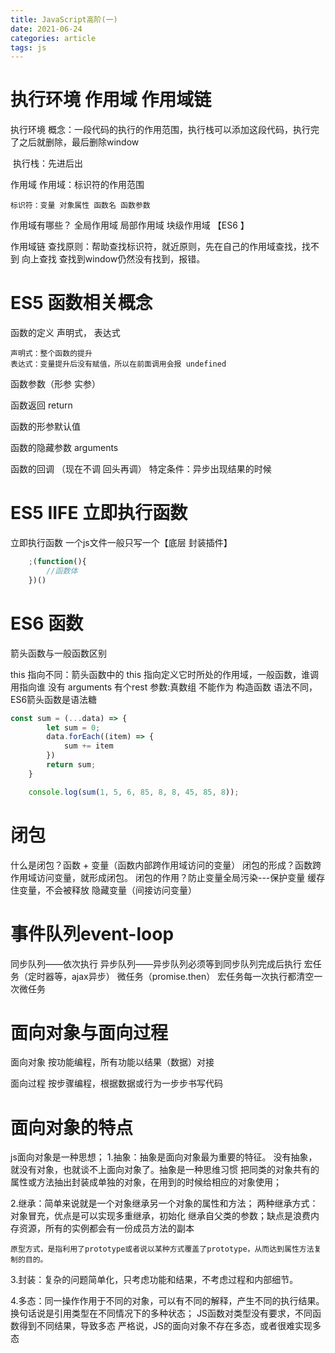```yaml
---
title: JavaScript高阶(一)
date: 2021-06-24
categories: article
tags: js
---
```

# 执行环境 作用域 作用域链

执行环境
	概念：一段代码的执行的作用范围，执行栈可以添加这段代码，执行完了之后就删除，最后删除window

​	执行栈：先进后出

作用域
    作用域：标识符的作用范围

    标识符：变量 对象属性 函数名 函数参数

作用域有哪些？
    全局作用域
    局部作用域
    块级作用域 【ES6 】

作用域链
查找原则：帮助查找标识符，就近原则，先在自己的作用域查找，找不到 向上查找 查找到window仍然没有找到，报错。

# ES5 函数相关概念 

函数的定义 声明式， 表达式

    声明式：整个函数的提升
    表达式：变量提升后没有赋值，所以在前面调用会报 undefined
函数参数（形参 实参）

函数返回 return

函数的形参默认值

函数的隐藏参数 arguments

函数的回调 （现在不调 回头再调） 特定条件：异步出现结果的时候

# ES5 IIFE 立即执行函数

立即执行函数 一个js文件一般只写一个【底层 封装插件】

```javascript
    ;(function(){
        //函数体
    })()
```
# ES6 函数

箭头函数与一般函数区别

this 指向不同：箭头函数中的 this 指向定义它时所处的作用域，一般函数，谁调用指向谁
没有 arguments 有个rest 参数:真数组
不能作为 构造函数
语法不同，ES6箭头函数是语法糖

```javascript
const sum = (...data) => {
        let sum = 0;
        data.forEach((item) => {
            sum += item
        })
        return sum;
    }

    console.log(sum(1, 5, 6, 85, 8, 8, 45, 85, 8));
```

# 闭包

什么是闭包？函数 + 变量（函数内部跨作用域访问的变量）
闭包的形成？函数跨作用域访问变量，就形成闭包。
闭包的作用？
    ​防止变量全局污染---保护变量
    缓存住变量，不会被释放
    隐藏变量（间接访问变量）

# 事件队列event-loop

同步队列——依次执行
异步队列——异步队列必须等到同步队列完成后执行
	宏任务（定时器等，ajax异步）
	微任务（promise.then）
		宏任务每一次执行都清空一次微任务

# 面向对象与面向过程

面向对象
	按功能编程，所有功能以结果（数据）对接

面向过程
	按步骤编程，根据数据或行为一步步书写代码

# 面向对象的特点

js面向对象是一种思想；
1.抽象：抽象是面向对象最为重要的特征。
    没有抽象，就没有对象，也就谈不上面向对象了。抽象是一种思维习惯
    把同类的对象共有的属性或方法抽出封装成单独的对象，在用到的时候给相应的对象使用；

2.继承：简单来说就是一个对象继承另一个对象的属性和方法；
    两种继承方式：
    对象冒充，优点是可以实现多重继承，初始化 继承自父类的参数；缺点是浪费内存资源，所有的实例都会有一份成员方法的副本

    原型方式，是指利用了prototype或者说以某种方式覆盖了prototype，从而达到属性方法复制的目的。

3.封装：复杂的问题简单化，只考虑功能和结果，不考虑过程和内部细节。

4.多态：同一操作作用于不同的对象，可以有不同的解释，产生不同的执行结果。换句话说是引用类型在不同情况下的多种状态；
    JS函数对类型没有要求，不同函数得到不同结果，导致多态
    严格说，JS的面向对象不存在多态，或者很难实现多态
